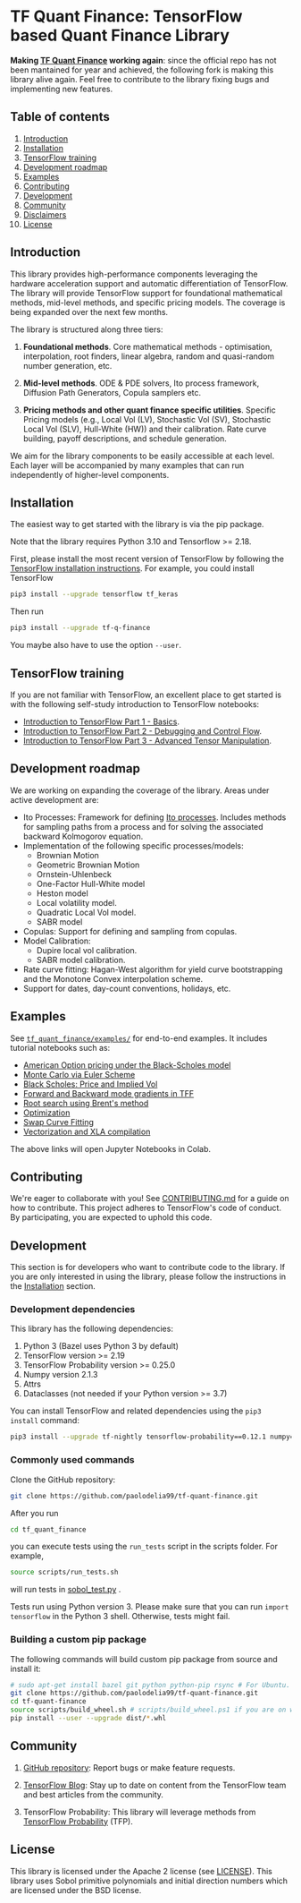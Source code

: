 # TF Quant Finance: TensorFlow based Quant Finance Library

**Making [TF Quant Finance](https://github.com/google/tf-quant-finance) working again**: since the official repo has not been mantained for year and achieved, the following fork is making this library alive again. Feel free to contribute to the library fixing bugs and implementing new features.

## Table of contents
1. [Introduction](#introduction)
2. [Installation](#installation)
3. [TensorFlow training](#tensorflow-training)
4. [Development roadmap](#development-roadmap)
5. [Examples](#examples)
6. [Contributing](#contributing)
7. [Development](#development)
8. [Community](#community)
9. [Disclaimers](#disclaimers)
10. [License](#license)

## Introduction

This library provides high-performance components leveraging the hardware
acceleration support and automatic differentiation of TensorFlow. The
library will provide TensorFlow support for foundational mathematical methods,
mid-level methods, and specific pricing models. The coverage is being
expanded over the next few months.

The library is structured along three tiers:

1. **Foundational methods**.
Core mathematical methods - optimisation, interpolation, root finders,
linear algebra, random and quasi-random number generation, etc.

2. **Mid-level methods**.
ODE & PDE solvers, Ito process framework, Diffusion Path Generators,
Copula samplers etc.

3. **Pricing methods and other quant finance specific utilities**.
Specific Pricing models (e.g., Local Vol (LV), Stochastic Vol (SV),
Stochastic Local Vol (SLV), Hull-White (HW)) and their calibration.
Rate curve building, payoff descriptions, and schedule generation.

We aim for the library components to be easily accessible at each level. Each layer will be accompanied by many examples that can run independently of
higher-level components.

## Installation

The easiest way to get started with the library is via the pip package.

Note that the library requires Python 3.10 and Tensorflow >= 2.18.

First, please install the most recent version of TensorFlow by following
the [TensorFlow installation instructions](https://tensorflow.org/install).
For example, you could install TensorFlow

```sh
pip3 install --upgrade tensorflow tf_keras
```

Then run

```sh
pip3 install --upgrade tf-q-finance
```

You maybe also have to use the option ```--user```.

## TensorFlow training

If you are not familiar with TensorFlow, an excellent place to get started is with the
following self-study introduction to TensorFlow notebooks:

   * [Introduction to TensorFlow Part 1 - Basics](https://colab.research.google.com/github/google/tf-quant-finance/blob/master/tf_quant_finance/examples/jupyter_notebooks/Introduction_to_TensorFlow_Part_1_-_Basics.ipynb).
   * [Introduction to TensorFlow Part 2 - Debugging and Control Flow](https://colab.research.google.com/github/google/tf-quant-finance/blob/master/tf_quant_finance/examples/jupyter_notebooks/Introduction_to_TensorFlow_Part_2_-_Debugging_and_Control_Flow.ipynb).
   * [Introduction to TensorFlow Part 3 - Advanced Tensor Manipulation](https://colab.research.google.com/github/google/tf-quant-finance/blob/master/tf_quant_finance/examples/jupyter_notebooks/Introduction_to_TensorFlow_Part_3_-_Advanced_Tensor_Manipulation.ipynb).

## Development roadmap

We are working on expanding the coverage of the library. Areas under active development are:

  * Ito Processes: Framework for defining [Ito processes](https://en.wikipedia.org/wiki/It%C3%B4_calculus#It%C3%B4_processes).
  Includes methods for sampling paths from a process and for solving the
  associated backward Kolmogorov equation.
  * Implementation of the following specific processes/models:
      * Brownian Motion
      * Geometric Brownian Motion
      * Ornstein-Uhlenbeck
      * One-Factor Hull-White model
      * Heston model
      * Local volatility model.
      * Quadratic Local Vol model.
      * SABR model
  * Copulas: Support for defining and sampling from copulas.
  * Model Calibration:
      * Dupire local vol calibration.
      * SABR model calibration.
  * Rate curve fitting: Hagan-West algorithm for yield curve bootstrapping and the Monotone Convex interpolation scheme.
  * Support for dates, day-count conventions, holidays, etc.


## Examples

See [`tf_quant_finance/examples/`](https://github.com/paolodelia99/tf-quant-finance/tree/master/tf_quant_finance/examples)
for end-to-end examples. It includes tutorial notebooks such as:

  *   [American Option pricing under the Black-Scholes model](https://colab.research.google.com/github/google/tf-quant-finance/blob/master/tf_quant_finance/examples/jupyter_notebooks/American_Option_Black_Scholes.ipynb)
  *   [Monte Carlo via Euler Scheme](https://colab.research.google.com/github/google/tf-quant-finance/blob/master/tf_quant_finance/examples/jupyter_notebooks/Monte_Carlo_Euler_Scheme.ipynb)
  *   [Black Scholes: Price and Implied Vol](https://colab.research.google.com/github/google/tf-quant-finance/blob/master/tf_quant_finance/examples/jupyter_notebooks/Black_Scholes_Price_and_Implied_Vol.ipynb)
  *   [Forward and Backward mode gradients in TFF](https://colab.research.google.com/github/google/tf-quant-finance/blob/master/tf_quant_finance/examples/jupyter_notebooks/Forward_Backward_Diff.ipynb)
  *   [Root search using Brent's method](https://colab.research.google.com/github/google/tf-quant-finance/blob/master/tf_quant_finance/examples/jupyter_notebooks/Root_Search.ipynb)
  *   [Optimization](https://colab.research.google.com/github/google/tf-quant-finance/blob/master/tf_quant_finance/examples/jupyter_notebooks/Optimization.ipynb)
  *   [Swap Curve Fitting](https://colab.research.google.com/github/google/tf-quant-finance/blob/master/tf_quant_finance/examples/jupyter_notebooks/Swap_Curve_Fitting.ipynb)
  *   [Vectorization and XLA compilation](https://colab.research.google.com/github/google/tf-quant-finance/blob/master/tf_quant_finance/examples/jupyter_notebooks/Vectorization_and_XLA_compilation.ipynb)

The above links will open Jupyter Notebooks in Colab.

## Contributing

We're eager to collaborate with you! See [CONTRIBUTING.md](CONTRIBUTING.md) for a guide on how to contribute. This project adheres to TensorFlow's code of conduct. By participating, you are expected to uphold this code.

## Development

This section is for developers who want to contribute code to the
library. If you are only interested in using the library, please follow the
instructions in the [Installation](#installation) section.

### Development dependencies

This library has the following dependencies:

1.  Python 3 (Bazel uses Python 3 by default)
3.  TensorFlow version >= 2.19
4.  TensorFlow Probability version >= 0.25.0
5.  Numpy version 2.1.3
6.  Attrs
7.  Dataclasses (not needed if your Python version >= 3.7)


You can install TensorFlow and related dependencies using the ```pip3 install```
command:

```sh
pip3 install --upgrade tf-nightly tensorflow-probability==0.12.1 numpy==1.21 attrs dataclasses
```

### Commonly used commands

Clone the GitHub repository:

```sh
git clone https://github.com/paolodelia99/tf-quant-finance.git
```

After you run

```sh
cd tf_quant_finance
```

you can execute tests using the ```run_tests``` script in the scripts folder. For example,

```sh
source scripts/run_tests.sh
```

will run tests in
[sobol_test.py](https://github.com/paolodelia99/tf-quant-finance/blob/master/tf_quant_finance/math/random_ops/sobol/sobol_test.py)
.

Tests run using Python version 3. Please make sure that you can
run ```import tensorflow``` in the Python 3 shell. Otherwise, tests might fail.

### Building a custom pip package

The following commands will build custom pip package from source and install it:

```sh
# sudo apt-get install bazel git python python-pip rsync # For Ubuntu.
git clone https://github.com/paolodelia99/tf-quant-finance.git
cd tf-quant-finance
source scripts/build_wheel.sh # scripts/build_wheel.ps1 if you are on windows
pip install --user --upgrade dist/*.whl
```

## Community

1. [GitHub repository](https://github.com/paolodelia99/tf-quant-finance): Report bugs or make feature requests.

2. [TensorFlow Blog](https://blog.tensorflow.org/): Stay up to date on content from the TensorFlow team and best articles from the community.

3. TensorFlow Probability: This library will leverage methods from [TensorFlow Probability](https://www.tensorflow.org/probability) (TFP).

## License

This library is licensed under the Apache 2 license (see [LICENSE](LICENSE)). This library uses Sobol primitive polynomials and initial direction numbers
which are licensed under the BSD license.
